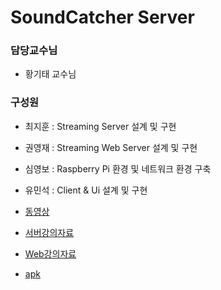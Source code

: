 ﻿# SoundCatcher Server  
### 담당교수님
- 황기태 교수님 <br/>

### 구성원
- 최지훈 : Streaming Server 설계 및 구현
- 권영재 : Streaming Web Server 설계 및 구현
- 심영보 : Raspberry Pi 환경 및 네트워크 환경 구축
- 유민석 : Client & Ui 설계 및 구현

- [동영상](https://youtu.be/h2jTrTSD1wQ)

- [서버강의자료](https://www.dropbox.com/s/gfxso856o6rb06z/Server.pptx?dl=0)
- [Web강의자료](https://www.dropbox.com/s/494rd6rxinibp08/Web%20%EA%B0%95%EC%9D%98.pptx?dl=0)
- [apk](https://www.dropbox.com/s/iaeim7uzpfnev8o/com.example.administrator.casperf.apk?dl=0)
